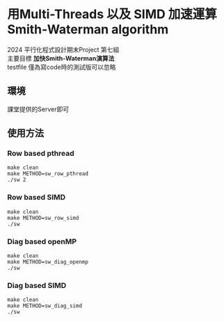 # 用Multi-Threads 以及 SIMD 加速運算 Smith-Waterman algorithm
2024 平行化程式設計期末Project 第七組 <br>
主要目標 **加快Smith-Waterman演算法** <br>
testfile 僅為寫code時的測試版可以忽略
## 環境
課堂提供的Server即可
## 使用方法
### Row based pthread
```
make clean
make METHOD=sw_row_pthread
./sw 2
```
### Row based SIMD
```
make clean
make METHOD=sw_row_simd
./sw
```
### Diag based openMP
```
make clean
make METHOD=sw_diag_openmp
./sw
```
### Diag based SIMD
```
make clean
make METHOD=sw_diag_simd
./sw
```
